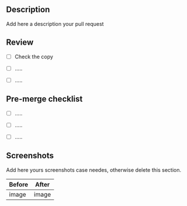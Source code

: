## Description

Add here a description your pull request


## Review

- [ ] Check the copy
- [ ] .....
- [ ] .....


## Pre-merge checklist

- [ ] .....
- [ ] .....
- [ ] .....


## Screenshots 

Add here yours screenshots case needes, otherwise delete this section.


| Before | After |
| ------ | ----- |
| image  | image |
